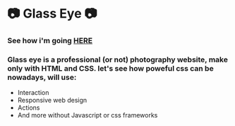 #  :camera:  Glass Eye   :camera:

### See how i'm going [HERE](https://sh0uryu.github.io/glasseye/)

### Glass eye is a professional (or not) photography website, make only with HTML and CSS. let's see how poweful css can be nowadays, will use:
* Interaction
* Responsive web design
* Actions
* And more without Javascript or css frameworks
